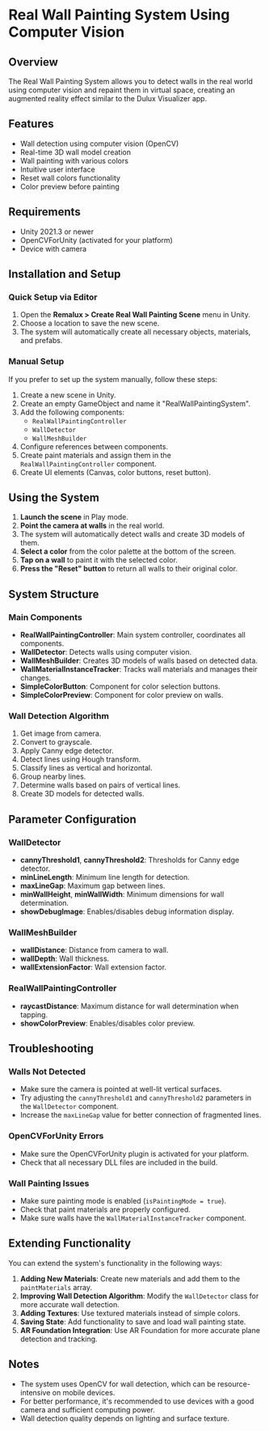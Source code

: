 # Real Wall Painting System Using Computer Vision

## Overview

The Real Wall Painting System allows you to detect walls in the real world using computer vision and repaint them in virtual space, creating an augmented reality effect similar to the Dulux Visualizer app.

## Features

- Wall detection using computer vision (OpenCV)
- Real-time 3D wall model creation
- Wall painting with various colors
- Intuitive user interface
- Reset wall colors functionality
- Color preview before painting

## Requirements

- Unity 2021.3 or newer
- OpenCVForUnity (activated for your platform)
- Device with camera

## Installation and Setup

### Quick Setup via Editor

1. Open the **Remalux > Create Real Wall Painting Scene** menu in Unity.
2. Choose a location to save the new scene.
3. The system will automatically create all necessary objects, materials, and prefabs.

### Manual Setup

If you prefer to set up the system manually, follow these steps:

1. Create a new scene in Unity.
2. Create an empty GameObject and name it "RealWallPaintingSystem".
3. Add the following components:
   - `RealWallPaintingController`
   - `WallDetector`
   - `WallMeshBuilder`
4. Configure references between components.
5. Create paint materials and assign them in the `RealWallPaintingController` component.
6. Create UI elements (Canvas, color buttons, reset button).

## Using the System

1. **Launch the scene** in Play mode.
2. **Point the camera at walls** in the real world.
3. The system will automatically detect walls and create 3D models of them.
4. **Select a color** from the color palette at the bottom of the screen.
5. **Tap on a wall** to paint it with the selected color.
6. **Press the "Reset" button** to return all walls to their original color.

## System Structure

### Main Components

- **RealWallPaintingController**: Main system controller, coordinates all components.
- **WallDetector**: Detects walls using computer vision.
- **WallMeshBuilder**: Creates 3D models of walls based on detected data.
- **WallMaterialInstanceTracker**: Tracks wall materials and manages their changes.
- **SimpleColorButton**: Component for color selection buttons.
- **SimpleColorPreview**: Component for color preview on walls.

### Wall Detection Algorithm

1. Get image from camera.
2. Convert to grayscale.
3. Apply Canny edge detector.
4. Detect lines using Hough transform.
5. Classify lines as vertical and horizontal.
6. Group nearby lines.
7. Determine walls based on pairs of vertical lines.
8. Create 3D models for detected walls.

## Parameter Configuration

### WallDetector

- **cannyThreshold1**, **cannyThreshold2**: Thresholds for Canny edge detector.
- **minLineLength**: Minimum line length for detection.
- **maxLineGap**: Maximum gap between lines.
- **minWallHeight**, **minWallWidth**: Minimum dimensions for wall determination.
- **showDebugImage**: Enables/disables debug information display.

### WallMeshBuilder

- **wallDistance**: Distance from camera to wall.
- **wallDepth**: Wall thickness.
- **wallExtensionFactor**: Wall extension factor.

### RealWallPaintingController

- **raycastDistance**: Maximum distance for wall determination when tapping.
- **showColorPreview**: Enables/disables color preview.

## Troubleshooting

### Walls Not Detected

- Make sure the camera is pointed at well-lit vertical surfaces.
- Try adjusting the `cannyThreshold1` and `cannyThreshold2` parameters in the `WallDetector` component.
- Increase the `maxLineGap` value for better connection of fragmented lines.

### OpenCVForUnity Errors

- Make sure the OpenCVForUnity plugin is activated for your platform.
- Check that all necessary DLL files are included in the build.

### Wall Painting Issues

- Make sure painting mode is enabled (`isPaintingMode = true`).
- Check that paint materials are properly configured.
- Make sure walls have the `WallMaterialInstanceTracker` component.

## Extending Functionality

You can extend the system's functionality in the following ways:

1. **Adding New Materials**: Create new materials and add them to the `paintMaterials` array.
2. **Improving Wall Detection Algorithm**: Modify the `WallDetector` class for more accurate wall detection.
3. **Adding Textures**: Use textured materials instead of simple colors.
4. **Saving State**: Add functionality to save and load wall painting state.
5. **AR Foundation Integration**: Use AR Foundation for more accurate plane detection and tracking.

## Notes

- The system uses OpenCV for wall detection, which can be resource-intensive on mobile devices.
- For better performance, it's recommended to use devices with a good camera and sufficient computing power.
- Wall detection quality depends on lighting and surface texture. 
